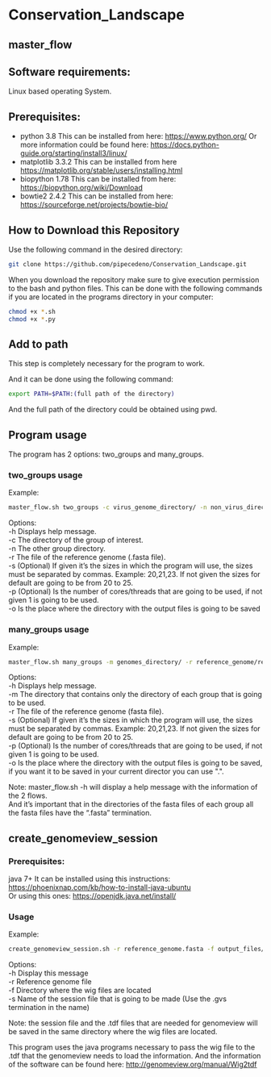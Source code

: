 # Conservation_Landscape
## master_flow

## Software requirements:
Linux based operating System.

## Prerequisites:
* python 3.8 This can be installed from here: https://www.python.org/
Or more information could be found here: https://docs.python-guide.org/starting/install3/linux/
* matplotlib 3.3.2 This can be installed from here https://matplotlib.org/stable/users/installing.html
* biopython 1.78 This can be installed from here: https://biopython.org/wiki/Download
* bowtie2 2.4.2 This can be installed from here: https://sourceforge.net/projects/bowtie-bio/

## How to Download this Repository
Use the following command in the desired directory:  

```bash
git clone https://github.com/pipecedeno/Conservation_Landscape.git
```
When you download the repository make sure to give execution permission to the bash and python files. This can be done with the following commands if you are located in the programs directory in your computer:

```bash
chmod +x *.sh
chmod +x *.py
```

## Add to path
This step is completely necessary for the program to work.

And it can be done using the following command:

```bash
export PATH=$PATH:(full path of the directory)
```

And the full path of the directory could be obtained using pwd.

## Program usage
The program has 2 options: two_groups and many_groups.

### two_groups usage

Example:

```bash
master_flow.sh two_groups -c virus_genome_directory/ -n non_virus_directory/ -r reference_genome/reference.fasta -s 20,21,22 -p 10
```

Options:  
-h Displays help message.  
-c The directory of the group of interest.  
-n The other group directory.  
-r The file of the reference genome (.fasta file).  
-s (Optional) If given it’s the sizes in which the program will use, the sizes must be separated by commas. Example: 20,21,23. If not given the sizes for default are going to be from 20 to 25.  
-p (Optional) Is the number of cores/threads that are going to be used, if not given 1 is going to be used.  
-o Is the place where the directory with the output files is going to be saved  

### many_groups usage

Example:

```bash
master_flow.sh many_groups -m genomes_directory/ -r reference_genome/reference.fasta -s 21,22 -p 4
```
Options:  
-h Displays help message.  
 -m The directory that contains only the directory of each group that is going to be used.  
-r The file of the reference genome (fasta file).  
-s (Optional) If given it’s the sizes in which the program will use, the sizes must be separated by commas. Example: 20,21,23. If not given the sizes for default are going to be from 20 to 25.  
-p (Optional) Is the number of cores/threads that are going to be used, if not given 1 is going to be used.  
-o Is the place where the directory with the output files is going to be saved, if you want it to be saved in your current director you can use ".".  

Note: master_flow.sh -h will display a help message with the information of the 2 flows.  
And it’s important that in the directories of the fasta files of each group all the fasta files have the “.fasta” termination.  

## create_genomeview_session

### Prerequisites:
java 7+ It can be installed using this instructions: https://phoenixnap.com/kb/how-to-install-java-ubuntu  
Or using this ones:
https://openjdk.java.net/install/

### Usage
Example: 

```bash
create_genomeview_session.sh -r reference_genome.fasta -f output_files/ -s test_session.gvs 
```

Options:  
-h Display this message  
-r Reference genome file  
-f Directory where the wig files are located  
-s Name of the session file that is going to be made (Use the .gvs termination in the name)  

Note: the session file and the .tdf files that are needed for genomeview will be saved in the same directory where the wig files are located.  

This program uses the java programs necessary to pass the wig file to the .tdf that the genomeview needs to load the information. And the information of the software can be found here:
http://genomeview.org/manual/Wig2tdf

